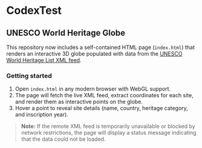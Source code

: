 # CodexTest

## UNESCO World Heritage Globe

This repository now includes a self-contained HTML page (`index.html`) that renders an interactive 3D globe populated with data from the [UNESCO World Heritage List XML feed](https://whc.unesco.org/en/list/xml/).

### Getting started

1. Open `index.html` in any modern browser with WebGL support.
2. The page will fetch the live XML feed, extract coordinates for each site, and render them as interactive points on the globe.
3. Hover a point to reveal site details (name, country, heritage category, and inscription year).

> **Note:** If the remote XML feed is temporarily unavailable or blocked by network restrictions, the page will display a status message indicating that the data could not be loaded.
